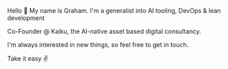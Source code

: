 Hello 👋 My name is Graham. I'm a generalist into AI tooling, DevOps & lean development

Co-Founder @ Kaiku, the AI-native asset based digital consultancy. 

I'm always interested in new things, so feel free to get in touch.

Take it easy :v: 
